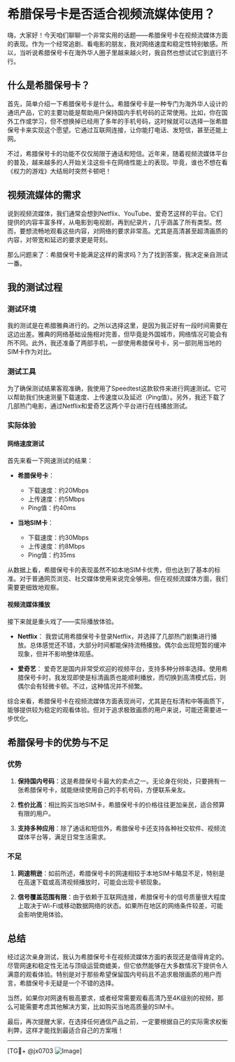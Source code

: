 # 希腊保号卡是否适合视频流媒体使用？

嗨，大家好！今天咱们聊聊一个非常实用的话题——希腊保号卡在视频流媒体方面的表现。作为一个经常追剧、看电影的朋友，我对网络速度和稳定性特别敏感。所以，当听说希腊保号卡在海外华人圈子里越来越火时，我自然也想试试它到底行不行。

## 什么是希腊保号卡？

首先，简单介绍一下希腊保号卡是什么。希腊保号卡是一种专门为海外华人设计的通讯产品，它的主要功能是帮助用户保持国内手机号码的正常使用。比如，你在国外工作或学习，但不想换掉已经用了多年的手机号码，这时候就可以选择一张希腊保号卡来实现这个愿望。它通过互联网连接，让你能打电话、发短信，甚至还能上网。

不过，希腊保号卡的功能不仅仅局限于通话和短信。近年来，随着视频流媒体平台的普及，越来越多的人开始关注这些卡在网络性能上的表现。毕竟，谁也不想在看《权力的游戏》大结局时突然卡顿吧！

## 视频流媒体的需求

说到视频流媒体，我们通常会想到Netflix、YouTube、爱奇艺这样的平台。它们提供的内容丰富多样，从电影到电视剧，再到纪录片，几乎涵盖了所有类型。然而，要想流畅地观看这些内容，对网络的要求非常高。尤其是高清甚至超清画质的内容，对带宽和延迟的要求更是苛刻。

那么问题来了：希腊保号卡能满足这样的需求吗？为了找到答案，我决定亲自测试一番。

## 我的测试过程

### 测试环境

我的测试是在希腊雅典进行的。之所以选择这里，是因为我正好有一段时间需要在这边出差。雅典的网络基础设施相对完善，但毕竟是外国城市，网络情况可能会有所不同。此外，我还准备了两部手机，一部使用希腊保号卡，另一部则用当地的SIM卡作为对比。

### 测试工具

为了确保测试结果客观准确，我使用了Speedtest这款软件来进行网速测试。它可以帮助我们快速测量下载速度、上传速度以及延迟（Ping值）。另外，我还下载了几部热门电影，通过Netflix和爱奇艺这两个平台进行在线播放测试。

### 实际体验

#### 网络速度测试

首先来看一下网速测试的结果：

- **希腊保号卡**：
  - 下载速度：约20Mbps
  - 上传速度：约5Mbps
  - Ping值：约40ms

- **当地SIM卡**：
  - 下载速度：约30Mbps
  - 上传速度：约8Mbps
  - Ping值：约35ms

从数据上看，希腊保号卡的表现虽然不如本地SIM卡优秀，但也达到了基本的标准。对于普通网页浏览、社交媒体使用来说完全够用。但在视频流媒体方面，我们需要更细致地观察。

#### 视频流媒体播放

接下来就是重头戏了——实际播放体验。

- **Netflix**：
  我尝试用希腊保号卡登录Netflix，并选择了几部热门剧集进行播放。总体感觉还不错，大部分时间都能保持流畅播放。偶尔会出现短暂的缓冲现象，但并不影响整体观感。
  
- **爱奇艺**：
  爱奇艺是国内非常受欢迎的视频平台，支持多种分辨率选择。使用希腊保号卡时，我发现即使是标清画质也能顺利播放，而切换到高清模式后，则偶尔会有轻微卡顿。不过，这种情况并不频繁。

综合来看，希腊保号卡在视频流媒体方面表现尚可，尤其是在标清和中等画质下，能够提供较为稳定的观看体验。但对于追求极致画质的用户来说，可能还需要进一步优化。

## 希腊保号卡的优势与不足

### 优势

1. **保持国内号码**：这是希腊保号卡最大的卖点之一。无论身在何处，只要拥有一张希腊保号卡，就能继续使用自己的手机号码，方便联系亲友。
   
2. **性价比高**：相比购买当地SIM卡，希腊保号卡的价格往往更加亲民，适合预算有限的用户。

3. **支持多种应用**：除了通话和短信外，希腊保号卡还支持各种社交软件、视频流媒体平台等，满足日常生活需求。

### 不足

1. **网速稍逊**：如前所述，希腊保号卡的网速相较于本地SIM卡略显不足，特别是在高速下载或高清视频播放时，可能会出现卡顿现象。

2. **信号覆盖范围有限**：由于依赖于互联网连接，希腊保号卡的信号质量很大程度上取决于Wi-Fi或移动数据网络的状态。如果所在地区的网络条件较差，可能会影响使用体验。

## 总结

经过这次亲身测试，我认为希腊保号卡在视频流媒体方面的表现还是值得肯定的。尽管网速和稳定性无法与顶级运营商媲美，但它依然能够在大多数情况下提供令人满意的观看体验。特别是对于那些希望保留国内号码且不追求极限画质的用户而言，希腊保号卡无疑是一个不错的选择。

当然，如果你对网速有极高要求，或者经常需要观看高清乃至4K级别的视频，那么可能需要考虑其他解决方案，比如购买当地高质量的SIM卡。

最后，再次提醒大家，在选择任何通信产品之前，一定要根据自己的实际需求权衡利弊，这样才能找到最适合自己的方案哦！

---

[TG💪+ @jx0703 ![Image](https://github.com/user-attachments/assets/dbca1d08-cadb-493c-b0ec-ad6f7a83f270)]